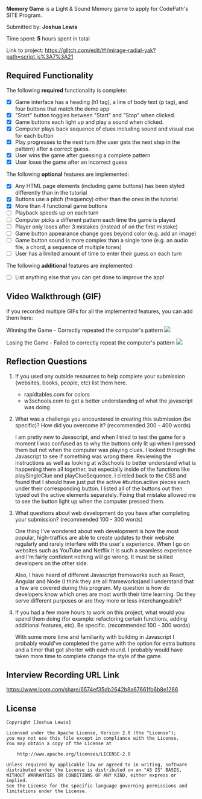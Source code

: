 **Memory Game** is a Light & Sound Memory game to apply for CodePath's SITE Program.

Submitted by: **Joshua Lewis**

Time spent: **5** hours spent in total

Link to project: https://glitch.com/edit/#!/mirage-radial-yak?path=script.js%3A7%3A21

## Required Functionality

The following **required** functionality is complete:

- [x] Game interface has a heading (h1 tag), a line of body text (p tag), and four buttons that match the demo app
- [x] "Start" button toggles between "Start" and "Stop" when clicked.
- [x] Game buttons each light up and play a sound when clicked.
- [x] Computer plays back sequence of clues including sound and visual cue for each button
- [x] Play progresses to the next turn (the user gets the next step in the pattern) after a correct guess.
- [x] User wins the game after guessing a complete pattern
- [x] User loses the game after an incorrect guess

The following **optional** features are implemented:

- [x] Any HTML page elements (including game buttons) has been styled differently than in the tutorial
- [x] Buttons use a pitch (frequency) other than the ones in the tutorial
- [x] More than 4 functional game buttons
- [ ] Playback speeds up on each turn
- [ ] Computer picks a different pattern each time the game is played
- [ ] Player only loses after 3 mistakes (instead of on the first mistake)
- [ ] Game button appearance change goes beyond color (e.g. add an image)
- [ ] Game button sound is more complex than a single tone (e.g. an audio file, a chord, a sequence of multiple tones)
- [ ] User has a limited amount of time to enter their guess on each turn

The following **additional** features are implemented:

- [ ] List anything else that you can get done to improve the app!

## Video Walkthrough (GIF)

If you recorded multiple GIFs for all the implemented features, you can add them here:

Winning the Game - Correctly repeated the computer's pattern
![](https://i.imgur.com/3rsEyfK.gif)

Losing the Game - Failed to correctly repeat the computer's pattern
![](https://i.imgur.com/lWM4UG0.gif)

## Reflection Questions

1. If you used any outside resources to help complete your submission (websites, books, people, etc) list them here.

   - rapidtables.com for colors
   - w3schools.com to get a better understanding of what the javascript was doing

2. What was a challenge you encountered in creating this submission (be specific)? How did you overcome it? (recommended 200 - 400 words)

   I am pretty new to Javascript, and when I tried to test the game for a moment I was confused as to why the buttons only lit up when I pressed them but not when the computer was playing clues. I looked through the Javascript to see if something was wrong there. Reviewing the instructions as well as looking at w3schools to better understand what is happening there all together, but especially inside of the functions like playSingleClue and playClueSequence. I circled back to the CSS and found that I should have just put the active #button.active pieces each under their corresponding button. I listed all of the buttons out then typed out the active elements separately. Fixing that mistake allowed me to see the button light up when the computer pressed them.

3. What questions about web development do you have after completing your submission? (recommended 100 - 300 words)

   One thing I've wondered about web development is how the most popular, high-traffics are able to create updates to their website regularly and rarely interfere with the user's experience. When I go on websites such as YouTube and Netflix it is such a seamless experience and I'm fairly confident nothing will go wrong. It must be skilled developers on the other side.

   Also, I have heard of different Javascript frameworks such as React, Angular and Node (I think they are all frameworks)and I understand that a few are covered during this program. My question is how do developers know which ones are most worth their time learning. Do they serve different purposes or are they more or less interchangeable?

4. If you had a few more hours to work on this project, what would you spend them doing (for example: refactoring certain functions, adding additional features, etc). Be specific. (recommended 100 - 300 words)

   With some more time and familiarity with building in Javascript I probably would've completed the game with the option for extra buttons and a timer that got shorter with each round. I probably would have taken more time to complete change the style of the game.

## Interview Recording URL Link

https://www.loom.com/share/6574ef35db2642b8a67661fb6b8e1266

## License

    Copyright [Joshua Lewis]

    Licensed under the Apache License, Version 2.0 (the "License");
    you may not use this file except in compliance with the License.
    You may obtain a copy of the License at

        http://www.apache.org/licenses/LICENSE-2.0

    Unless required by applicable law or agreed to in writing, software
    distributed under the License is distributed on an "AS IS" BASIS,
    WITHOUT WARRANTIES OR CONDITIONS OF ANY KIND, either express or implied.
    See the License for the specific language governing permissions and
    limitations under the License.

